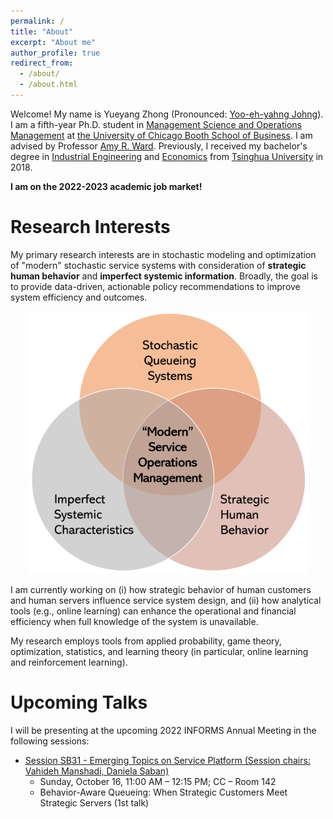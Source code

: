 ```yaml
---
permalink: /
title: "About"
excerpt: "About me"
author_profile: true
redirect_from: 
  - /about/
  - /about.html
---
```


Welcome! My name is Yueyang Zhong (Pronounced: [Yoo-eh-yahng Johng](https://translate.google.com/?hl=en&tab=TT&sl=en&tl=zh-CN&text=Yueyang%20Zhong&op=translate)). I am a fifth-year Ph.D. student in [Management Science and Operations Management](https://www.chicagobooth.edu/phd/dissertation-areas/management-science-and-operations-management) at [the University of Chicago Booth School of Business](https://www.chicagobooth.edu). I am advised by Professor [Amy R. Ward](https://www.chicagobooth.edu/faculty/directory/w/amy-ward). Previously, I received my bachelor's degree in [Industrial Engineering](https://www.ie.tsinghua.edu.cn/eng) and [Economics](https://www.sem.tsinghua.edu.cn/en) from [Tsinghua University](https://www.tsinghua.edu.cn/en) in 2018.  

**I am on the 2022-2023 academic job market!**

# Research Interests
My primary research interests are in stochastic modeling and optimization of "modern" stochastic service systems with consideration of **strategic human behavior** and **imperfect systemic information**. Broadly, the goal is to provide data-driven, actionable policy recommendations to improve system efficiency and outcomes. 

<p align="center">
<img src='/images/website.png' width='450'>
</p>

I am currently working on (i) how strategic behavior of human customers and human servers influence service system design, and (ii) how analytical tools (e.g., online learning) can enhance the operational and financial efficiency when full knowledge of the system is unavailable. 

My research employs tools from applied probability, game theory, optimization, statistics, and learning theory (in particular, online learning and reinforcement learning). 


# Upcoming Talks
I will be presenting at the upcoming 2022 INFORMS Annual Meeting in the following sessions: 
- [Session SB31 - Emerging Topics on Service Platform (Session chairs: Vahideh Manshadi, Daniela Saban)](https://www.abstractsonline.com/pp8/?__hstc=194041586.26d432e6e1461cbb4404a540a9b0c1e1.1657821478539.1661982061825.1661987443359.66&__hssc=194041586.2.1661987443359&__hsfp=4151869950&hsCtaTracking=025ee829-9db5-4f89-95dc-637573ec15db%7Cea016d7d-8b17-4156-8c3b-c1c801f2ba1f#!/10693/session/1064) 
  - Sunday, October 16, 11:00 AM – 12:15 PM; CC – Room 142 
  - Behavior-Aware Queueing: When Strategic Customers Meet Strategic Servers (1st talk)








